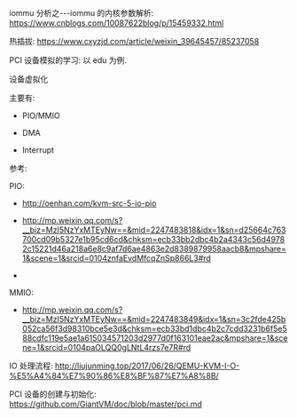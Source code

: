 

iommu 分析之---iommu 的内核参数解析: https://www.cnblogs.com/10087622blog/p/15459332.html

热插拔: https://www.cxyzjd.com/article/weixin_39645457/85237058

PCI 设备模拟的学习: 以 edu 为例.

设备虚拟化

主要有:

- PIO/MMIO

- DMA

- Interrupt

参考:

PIO:

- http://oenhan.com/kvm-src-5-io-pio

- http://mp.weixin.qq.com/s?__biz=MzI5NzYxMTEyNw==&mid=2247483818&idx=1&sn=d25664c763700cd09b5327e1b95cd6cd&chksm=ecb33bb2dbc4b2a4343c56d49782c15221d46a218a6e8c9af7d6ae4863e2d8389879958aacb8&mpshare=1&scene=1&srcid=0104znfaEvdMfcqZnSp866L3#rd
-

MMIO:

- http://mp.weixin.qq.com/s?__biz=MzI5NzYxMTEyNw==&mid=2247483849&idx=1&sn=3c2fde425b052ca56f3d98310bce5e3d&chksm=ecb33bd1dbc4b2c7cdd3231b6f5e588cdfc119e5ae1a615034571203d2977d0f163101eae2ac&mpshare=1&scene=1&srcid=0104paOLQQ0gLNtL4rzs7e7R#rd


IO 处理流程: http://liujunming.top/2017/06/26/QEMU-KVM-I-O-%E5%A4%84%E7%90%86%E8%BF%87%E7%A8%8B/


PCI 设备的创建与初始化: https://github.com/GiantVM/doc/blob/master/pci.md